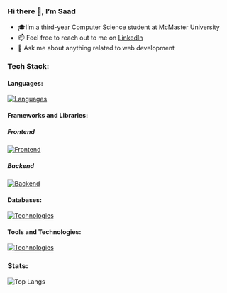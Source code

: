 ### Hi there 👋, I’m Saad
- 🎓I’m a third-year Computer Science student at McMaster University
- 📫 Feel free to reach out to me on <a href=https://www.linkedin.com/in/saad-tariq-cs/ target=_blank>LinkedIn</a>
- 💬 Ask me about anything related to web development
<!-- - 🌱 I’m currently learning MySQL, Next.js, Prisma and Tailwind. -->
<!-- - 🔭 I’m currently working on an app to track job applications, and a Linked List visualizer -->
### Tech Stack:

#### Languages:
[![Languages](https://skillicons.dev/icons?i=ts,js,python,c,haskell&theme=dark)](https://skillicons.dev)

#### Frameworks and Libraries:

##### Frontend
[![Frontend](https://skillicons.dev/icons?i=next,react,astro,redux,tailwind,bootstrap&theme=dark)](https://skillicons.dev)

##### Backend
[![Backend](https://skillicons.dev/icons?i=nodejs,express,prisma&theme=dark)](https://skillicons.dev)

#### Databases:
[![Technologies](https://skillicons.dev/icons?i=postgres,mongodb&theme=dark)](https://skillicons.dev)

#### Tools and Technologies:
[![Technologies](https://skillicons.dev/icons?i=git,vite,vitest&theme=dark)](https://skillicons.dev)

### Stats:

![Top Langs](https://github-readme-stats.vercel.app/api/top-langs/?username=tariqs26&layout=compact&theme=tokyonight,langs_count=20&count_private=true)

<!--

![GitHub stats](https://github-readme-stats.vercel.app/api?username=tariqs26&show_icons=true&theme=tokyonight&count_private=true)

- ⚡ Fun fact: ...
- https://github.com/tandpfun/skill-icons

